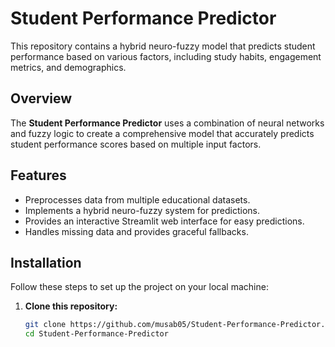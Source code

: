 # Student Performance Predictor

This repository contains a hybrid neuro-fuzzy model that predicts student performance based on various factors, including study habits, engagement metrics, and demographics.

## Overview

The **Student Performance Predictor** uses a combination of neural networks and fuzzy logic to create a comprehensive model that accurately predicts student performance scores based on multiple input factors.

## Features

- Preprocesses data from multiple educational datasets.
- Implements a hybrid neuro-fuzzy system for predictions.
- Provides an interactive Streamlit web interface for easy predictions.
- Handles missing data and provides graceful fallbacks.

## Installation

Follow these steps to set up the project on your local machine:

1. **Clone this repository:**
   ```bash
   git clone https://github.com/musab05/Student-Performance-Predictor.git
   cd Student-Performance-Predictor
